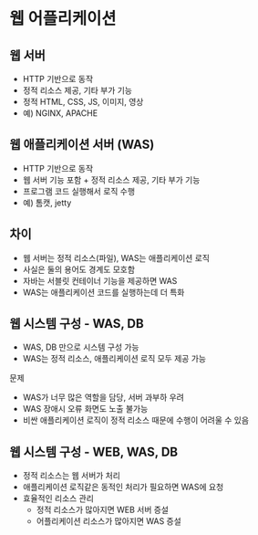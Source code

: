 # 웹 어플리케이션

## 웹 서버
- HTTP 기반으로 동작
- 정적 리소스 제공, 기타 부가 기능
- 정적 HTML, CSS, JS, 이미지, 영상
- 예) NGINX, APACHE 

## 웹 애플리케이션 서버 (WAS)

- HTTP 기반으로 동작
- 웹 서버 기능 포함 + 정적 리소스 제공, 기타 부가 기능
- 프로그램 코드 실행해서 로직 수행
- 예) 톰캣, jetty

## 차이

- 웹 서버는 정적 리소스(파일), WAS는 애플리케이션 로직
- 사실은 둘의 용어도 경계도 모호함
- 자바는 서블릿 컨테이너 기능을 제공하면 WAS
- WAS는 애플리케이션 코드를 실행하는데 더 특화

## 웹 시스템 구성 - WAS, DB

- WAS, DB 만으로 시스템 구성 가능
- WAS는 정적 리소스, 애플리케이션 로직 모두 제공 가능

문제
- WAS가 너무 많은 역할을 담당, 서버 과부하 우려
- WAS 장애시 오류 화면도 노출 불가능
- 비싼 애플리케이션 로직이 정적 리소스 때문에 수행이 어려울 수 있음

## 웹 시스템 구성 - WEB, WAS, DB
- 정적 리소스는 웹 서버가 처리
- 애플리케이션 로직같은 동적인 처리가 필요하면 WAS에 요청
- 효율적인 리소스 관리
    - 정적 리소스가 많아지면 WEB 서버 증설
    - 어플리케이션 리소스가 많아지면 WAS 증설